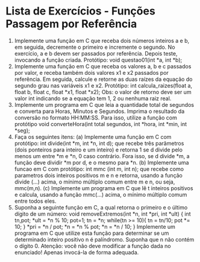 # Lista de Exercícios - Funções Passagem por Referência
1. Implemente uma função em C que receba dois números inteiros a e b, em seguida, decremente o primeiro e incremente
o segundo. No exercício, a e b devem ser passados por referência. Depois teste, invocando a função criada.
Protótipo:
void questao01(int *a, int *b);
2. Implemente uma função em C que receba os valores a, b e c passados por valor, e receba também dois valores x1 e
x2 passados por referência. Em seguida, calcule e retorne as duas raízes da equação do segundo grau nas variáveis x1
e x2. Protótipo:
int calcula_raizes(float a, float b, float c, float *x1, float *x2);
Obs: o valor de retorno deve ser um valor int indicando se a equação tem 1, 2 ou nenhuma raiz real.
3. Implemente um programa em C que leia a quantidade total de segundos e converta para Horas, Minutos e Segundos.
Imprima o resultado da conversão no formato HH:MM:SS. Para isso, utilize a função com protótipo
void converteHora(int total segundos, int *hora, int *min, int *seg);
4. Faça os seguintes itens:
(a) Implemente uma função em C com protótipo:
int divide(int *m, int *n, int d);
que recebe três parâmetros (dois ponteiros para inteiro e um inteiro) e retorna 1 se d divide pelo menos um entre
*m e *n, 0 caso contrário. Fora isso, se d divide *m, a função deve dividir *m por d, e o mesmo para *n.
(b) Implemente uma funcao em C com protótipo:
int mmc (int m, int n);
que recebe como parametros dois inteiros positivos m e n e retorna, usando a função divide (...) acima, o
mínimo múltiplo comum entre m e n, ou seja, mmc(m,n).
(c) Implemente um programa em C que lê t inteiros positivos e calcula, usando a função mmc(...) acima, o mínimo
múltiplo comum entre todos eles.
5. Suponha a seguinte função em C, a qual retorna o primeiro e o último dígito de um número:
void removeExtremos(int *n, int *pri, int *ult)
{
int tn,pot;
*ult = *n % 10;
pot=1;
tn = *n;
while(tn >= 10){
tn = tn/10;
pot *= 10;
}
*pri = *n / pot;
*n = *n % pot;
*n = *n / 10;
}
Implemente um programa em C que utilize esta função para determinar se um determinado inteiro positivo n é
palíndromo. Suponha que n não contém o dígito 0. Atenção: você não deve modificar a função dada no enunciado!
Apenas invocá-la de forma adequada.